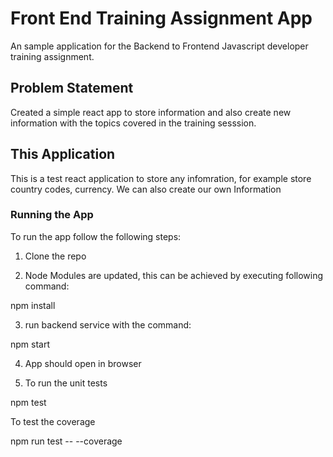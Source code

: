 # Front End Training Assignment App

An sample application for the Backend to Frontend Javascript developer training assignment.

## Problem Statement

Created a simple react app to store information and also create new information with the topics covered in the training sesssion.

## This Application

This is a test react application to store any infomration, for example store country codes, currency. We can also create our own Information

### Running the App

To run the app follow the following steps: 

1) Clone the repo

2) Node Modules are updated, this can be achieved by executing following command:

npm install

3) run backend service with the command:

npm start

4) App should open in browser 

5) To run the unit tests

npm test

To test the coverage

npm run test -- --coverage
